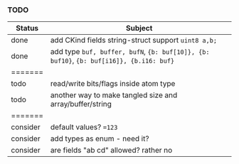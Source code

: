 ### TODO
| Status   | Subject                                                                                 |
|----------|-----------------------------------------------------------------------------------------|
| done     | add CKind fields string-struct support `uint8 a,b;`                                     |
| done     | add type `buf, buffer, bufN`, `{b: buf[10]}, {b: buf10}`, `{b: buf[i16]}, {b.i16: buf}` |
| =======  |                                                                                         |
| todo     | read/write bits/flags inside atom type                                                  |
| todo     | another way to make tangled size and array/buffer/string                                |
| =======  |                                                                                         |
| consider | default values? `=123`                                                                  |
| consider | add types as enum - need it?                                                            |
| consider | are fields "ab cd" allowed? rather no                                                   |

